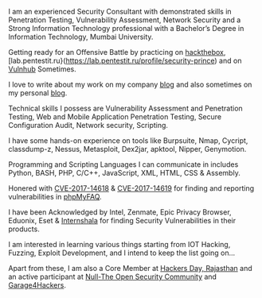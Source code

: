 I am an experienced Security Consultant with demonstrated skills in Penetration Testing, Vulnerability Assessment, Network Security and a Strong Information Technology professional with a Bachelor’s Degree in Information Technology, Mumbai University.

Getting ready for an Offensive Battle by practicing on [hackthebox](https://www.hackthebox.eu/profile/477), [lab.pentestit.ru}(https://lab.pentestit.ru/profile/security-prince) and on [Vulnhub](https://www.vulnhub.com/) Sometimes.

I love to write about my work on my company [blog](http://blog.securelayer7.net/author/ishaq/) and also sometimes on my personal [blog](https://securityprince.blogspot.in/).

Technical skills I possess are Vulnerability Assessment and Penetration Testing, Web and Mobile Application Penetration Testing, Secure Configuration Audit, Network security, Scripting.

I have some hands-on experience on tools like Burpsuite, Nmap, Cycript, classdump-z, Nessus, Metasploit, Dex2jar, apktool, Nipper, Genymotion.

Programming and Scripting Languages I can communicate in includes Python, BASH, PHP, C/C++, JavaScript, XML, HTML, CSS & Assembly.

Honered with [CVE-2017-14618](https://www.exploit-db.com/exploits/42761/) & [CVE-2017-14619](https://cve.mitre.org/cgi-bin/cvename.cgi?name=CVE-2017-14619) for finding and reporting vulnerabilities in [phpMyFAQ](www.phpmyfaq.de).

I have been Acknowledged by Intel, Zenmate, Epic Privacy Browser, Eduonix, Eset & [Internshala](https://internshala.com/hall_of_fame) for finding Security Vulnerabilities in their products.

I am interested in learning various things starting from IOT Hacking, Fuzzing, Exploit Development, and I intend to keep the list going on...

Apart from these, I am also a Core Member at [Hackers Day, Rajasthan](https://www.hackersday.org/rajasthan/team) and an active participant at [Null-The Open Security Community](https://null.co.in/) and [Garage4Hackers](http://garage4hackers.com).
